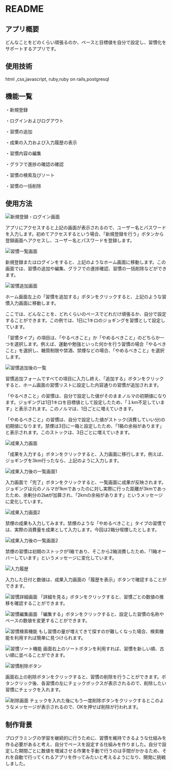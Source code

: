 # README

## アプリ概要

どんなことをどのくらい頑張るのか、ペースと目標値を自分で設定し、習慣化をサポートするアプリです。



## 使用技術

html ,css,javascript,
ruby,ruby on rails,postgresql

## 機能一覧

・新規登録

・ログインおよびログアウト

・習慣の追加

・成果の入力および入力履歴の表示

・習慣内容の編集

・グラフで進捗の確認の確認

・習慣の検索及びソート

・習慣の一括削除


## 使用方法

![新規登録・ログイン画面](images/habitappphoto1.png)

アプリにアクセスすると上記の画面が表示されるので、ユーザー名とパスワードを入力します。初めてアクセスするという場合、「新規登録を行う」ボタンから登録画面へアクセスし、ユーザー名とパスワードを登録します。

![習慣一覧画面](images/習慣一覧画面.png)

新規登録またはログインをすると、上記のようなホーム画面に移動します。この画面では、習慣の追加や編集、グラフでの進捗確認、習慣の一括削除などができます。

![習慣追加画面](images/習慣追加画面.png)

ホーム画面左上の「習慣を追加する」ボタンをクリックすると、上記のような習慣入力画面に移動します。

ここでは、どんなことを、どれくらいのペースでどれだけ頑張るか、自分で設定することができます。この例では、1日に1キロのジョギングを習慣として設定しています。

「習慣タイプ」の項目は、「やるべきこと」か「やめるべきこと」のどちらか一つを選択します。例えば、運動や勉強といった何かを行う習慣の場合「やるべきこと」を選択し、糖質制限や禁酒、禁煙などの場合、「やめるべきこと」を選択します。

![習慣追加後の一覧](images/習慣追加後のホーム画面.png)

習慣追加フォームですべての項目に入力し終え、「追加する」ボタンをクリックすると、ホーム画面の習慣リストに設定した内容通りの習慣が追加されます。

「やるべきこと」の習慣は、自分で設定した値がそのままノルマの初期値になります。ジョギングは1日1キロを目標値として設定したため、「１km不足しています」と表示されます。このノルマは、1日ごとに増えていきます。

「やめるべきこと」の習慣は、自分で設定した値がストック(消費していい分)の初期値になります。禁煙は3日に一箱と設定したため、「1箱の余裕があります」と表示されます。このストックは、3日ごとに増えていきます。

![成果入力画面](images/成果入力画面.png)

「成果を入力する」ボタンをクリックすると、入力画面に移行します。例えば、ジョギングを3km行ったなら、上記のように入力します。


![成果入力後の一覧画面1](images/成果入力後の一覧画面1.png)

入力画面で「完了」ボタンをクリックすると、一覧画面に成果が反映されます。ジョギングは元のノルマが1kmであったのに対し実際に行った距離が3kmであったため、余剰分の2㎞が加算され、「2kmの余裕があります」というメッセージに変化しています。


![成果入力画面2](images/成果入力画面2.png)

禁煙の成果も入力してみます。禁煙のような「やめるべきこと」タイプの習慣では、実際の消費量を成果として入力します。今回は2箱分喫煙したとします。

![成果入力後の一覧画面2](images/成果入力後の一覧画面2.png)

禁煙の習慣は初期のストックが1箱であり、そこから2箱消費したため、「1箱オーバーしています」というメッセージに変化しています。


![入力履歴](images/入力履歴.png)

入力した日付と数値は、成果入力画面の「履歴を表示」ボタンで確認することができます。

![習慣詳細画面](images/習慣詳細画面.png)
「詳細を見る」ボタンをクリックすると、習慣ごとの数値の推移を確認することができます。



![習慣編集画面](images/習慣編集画面.png)
「編集する」ボタンをクリックすると、設定した習慣の名称やペースの数値を変更することができます。


![習慣検索機能](images/習慣検索機能.png)
もし習慣の量が増えてきて探すのが難しくなった場合、検索機能を利用すれば簡単に見つけられます。

![習慣ソート機能](images/習慣ソート機能.png)
画面右上のソートボタンを利用すれば、習慣を新しい順、古い順に並べることができます。

![習慣削除ボタン](images/習慣削除ボタン.png)

画面右上の削除ボタンをクリックすると、習慣の削除を行うことができます。ボタンクリック後、各習慣の左にチェックボックスが表示されるので、削除したい習慣にチェックを入れます。

![削除画面](images/削除画面.png)
チェックを入れた後にもう一度削除ボタンをクリックするとこのようなメッセージが表示されるので、OKを押せば削除が行われます。


## 制作背景

プログラミングの学習を継続的に行うために、習慣を維持できるような仕組みを作る必要があると考え、自分でペースを設定する仕組みを作りました。自分で設定した期間ごとに数値を増減させる作業を手動で行うのは手間がかかるため、それを自動で行ってくれるアプリを作ってみたいと考えるようになり、開発に挑戦しました。




